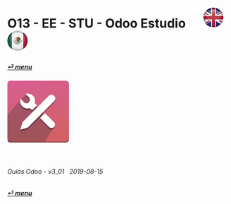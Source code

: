 # O13 - EE - STU - Odoo Estudio &nbsp;&nbsp;&nbsp;&nbsp; [![en-uk](/doc/img/flg/en-uk-flg-btn-sml.png)](/en-uk/o13/ee/stu/en-uk-o13-ee-stu-studio-guides.md) [ ![es-mx](/doc/img/flg/es-mx-flg-btn-sml.png)](/es-mx/o13/ee/stu/es-mx-o13-ee-stu-studio-guides.md)
#### [_&#x23CE; menu_](/es-mx/o13/ee/es-mx-o13-ee-guides-menu.md "Regresar al menú de EE")  
### ![stu](/doc/img/app/big/stu.png)
[ⱽ¹²³⁴⁵⁶⁷⁸⁹⁰⁻]: # (ⱽ¹²³⁴⁵⁶⁷⁸⁹⁰⁻)

<br>

###### Guías Odoo - v3_01 &nbsp; 2019-08-15  
**[_&#x23CE; menu_](/es-mx/o13/ee/es-mx-o13-ee-guides-menu.md)**  
